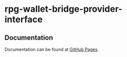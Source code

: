 # rpg-wallet-bridge-provider-interface

## Documentation

Documentation can be found at [GitHub Pages][docs].

[docs]: https://web3bch.github.io/bch-wallet-bridge-provider-interface/
